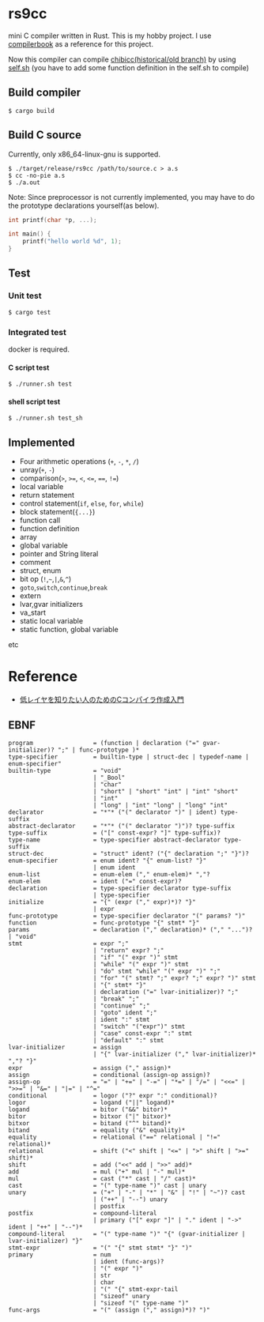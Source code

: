 # rs9cc

mini C compiler written in Rust. This is my hobby project. I use [compilerbook](https://www.sigbus.info/compilerbook) as a reference for this project.

Now this compiler can compile [chibicc(historical/old branch)](https://github.com/rui314/chibicc/tree/historical/old) by using [self.sh](https://github.com/rui314/chibicc/blob/historical/old/self.sh) (you have to add some function definition in the self.sh to compile)


## Build compiler
```shell
$ cargo build
```

## Build C source
Currently, only x86_64-linux-gnu is supported.
```shell
$ ./target/release/rs9cc /path/to/source.c > a.s
$ cc -no-pie a.s
$ ./a.out
```

Note: Since preprocessor is not currently implemented, you may have to do the prototype declarations yourself(as below).
```c
int printf(char *p, ...);

int main() {
    printf("hello world %d", 1);
}
```

## Test
### Unit test
```shell
$ cargo test
```

### Integrated test
docker is required.

#### C script test
```shell
$ ./runner.sh test
```
#### shell script test
```shell
$ ./runner.sh test_sh
```



## Implemented
- Four arithmetic operations (`+`, `-`, `*`, `/`)
- unray(`+`, `-`)
- comparison(`>`, `>=`, `<`, `<=`, `==`, `!=`)
- local variable
- return statement
- control statement(`if`, `else`, `for`, `while`)
- block statement(`{...}`)
- function call
- function definition
- array
- global variable
- pointer and String literal
- comment
- struct, enum
- bit op (`!`,`~`,`|`,`&`,`^`)
- `goto`,`switch`,`continue`,`break`
- extern
- lvar,gvar initializers
- va_start
- static local variable
- static function, global variable

etc


# Reference
 - [低レイヤを知りたい人のためのCコンパイラ作成入門](https://www.sigbus.info/compilerbook)

## EBNF
```
program                 = (function | declaration ("=" gvar-initializer)? ";" | func-prototype )*
type-specifier          = builtin-type | struct-dec | typedef-name | enum-specifier"
builtin-type            = "void" 
                        | "_Bool"
                        | "char" 
                        | "short" | "short" "int" | "int" "short" 
                        | "int" 
                        | "long" | "int" "long" | "long" "int" 
declarator              = "*"* ("(" declarator ")" | ident) type-suffix
abstract-declarator     = "*"* ("(" declarator ")")? type-suffix
type-suffix             = ("[" const-expr? "]" type-suffix)?
type-name               = type-specifier abstract-declarator type-suffix
struct-dec              = "struct" ident? ("{" declaration ";" "}")?
enum-specifier          = enum ident? "{" enum-list? "}"
                        | enum ident
enum-list               = enum-elem ("," enum-elem)* ","?
enum-elem               = ident ("=" const-expr)?
declaration             = type-specifier declarator type-suffix
                        | type-specifier  
initialize              = "{" (expr ("," expr)*)? "}" 
                        | expr 
func-prototype          = type-specifier declarator "(" params? ")" 
function                = func-prototype "{" stmt* "}"
params                  = declaration ("," declaration)* ("," "...")? | "void" 
stmt                    = expr ";"
                        | "return" expr? ";"
                        | "if" "(" expr ")" stmt
                        | "while" "(" expr ")" stmt
                        | "do" stmt "while" "(" expr ")" ";"
                        | "for" "(" stmt? ";" expr? ";" expr? ")" stmt
                        | "{" stmt* "}"
                        | declaration ("=" lvar-initializer)? ";"
                        | "break" ";" 
                        | "continue" ";"
                        | "goto" ident ";"
                        | ident ":" stmt
                        | "switch" "("expr")" stmt
                        | "case" const-expr ":" stmt
                        | "default" ":" stmt
lvar-initializer        = assign
                        | "{" lvar-initializer ("," lvar-initializer)* ","? "}"
expr                    = assign ("," assign)*
assign                  = conditional (assign-op assign)?
assign-op               = "=" | "+=" | "-=" | "*=" | "/=" | "<<=" | ">>=" | "&=" | "|=" | "^="
conditional             = logor ("?" expr ":" conditional)?
logor                   = logand ("||" logand)*
logand                  = bitor ("&&" bitor)*
bitor                   = bitxor ("|" bitxor)*
bitxor                  = bitand ("^" bitand)*
bitand                  = equality ("&" equality)*
equality                = relational ("==" relational | "!=" relational)*
relational              = shift ("<" shift | "<=" | ">" shift | ">=" shift)*
shift                   = add ("<<" add | ">>" add)*
add                     = mul ("+" mul | "-" mul)*
mul                     = cast ("*" cast | "/" cast)*
cast                    = "(" type-name ")" cast | unary
unary                   = ("+" | "-" | "*" | "&" | "!" | "~")? cast
                        | ("++" | "--") unary
                        | postfix
postfix                 = compound-literal
                        | primary ("[" expr "]" | "." ident | "->" ident | "++" | "--")*
compound-literal        = "(" type-name ")" "{" (gvar-initializer | lvar-initializer) "}"
stmt-expr               = "(" "{" stmt stmt* "}" ")"
primary                 = num 
                        | ident (func-args)? 
                        | "(" expr ")"
                        | str
                        | char
                        | "(" "{" stmt-expr-tail
                        | "sizeof" unary
                        | "sizeof "(" type-name ")"
func-args               = "(" (assign ("," assign)*)? ")"
```
